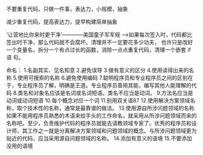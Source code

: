 
不要重复代码，只做一件事，表达力，小规模，抽象

减少重复代码，提高表达力，提早构建简单抽象

‘让营地比你来时更干净’————美国童子军军规
    -->如果每次签入时，代码都比签出时干净，那么代码就不会腐坏。清理并不一定要花多少功夫，
    也许只是改好一个变量名，拆分一个有点过长的函数，消除一点点重复代码，清理一个嵌套 if 语
    句。

命名：
    1.名副其实、见名知意
    2.避免误导
    3.做有意义的区分
    4.使用读得出来的名称
    5.使用可搜索的名称
    6.避免使用编码
    7.聪明程序员和专业程序员之间的区别在于，专业程序员了解，明确是王道。专业程序员善用其能，编写其他人能理解的代码
    8.类名和对象名应该是名词或名词短语。类名不应当是动词。
    9.方法名应当是动词或动词短语
    10.每个概念对应一个词
    11.别用双关语87
    12.使用解决方案领域名称，取个技术性的名称，通常是最靠谱的做法。
    13.使用源自所涉问题领域的名称
        如果不能用程序员熟悉的术语来给手头的工作命名，就采用从所涉问题领域而来的名称吧。至少，负责维护代码的程序员就能去请教领域专家了。优秀的程序员和设计师，其工作之一就是分离解决方案领域和问题领域的概念。与所涉问题领域更为贴近的代码，应当采用源自问题领域的名称。
    14.添加有意义的语境
    15.不要添加没用的语境
